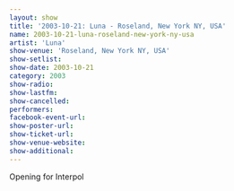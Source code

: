 ```yaml
---
layout: show
title: '2003-10-21: Luna - Roseland, New York NY, USA'
name: 2003-10-21-luna-roseland-new-york-ny-usa
artist: 'Luna'
show-venue: 'Roseland, New York NY, USA'
show-setlist: 
show-date: 2003-10-21
category: 2003
show-radio: 
show-lastfm: 
show-cancelled: 
performers: 
facebook-event-url: 
show-poster-url: 
show-ticket-url: 
show-venue-website: 
show-additional: 
---
```


Opening for Interpol